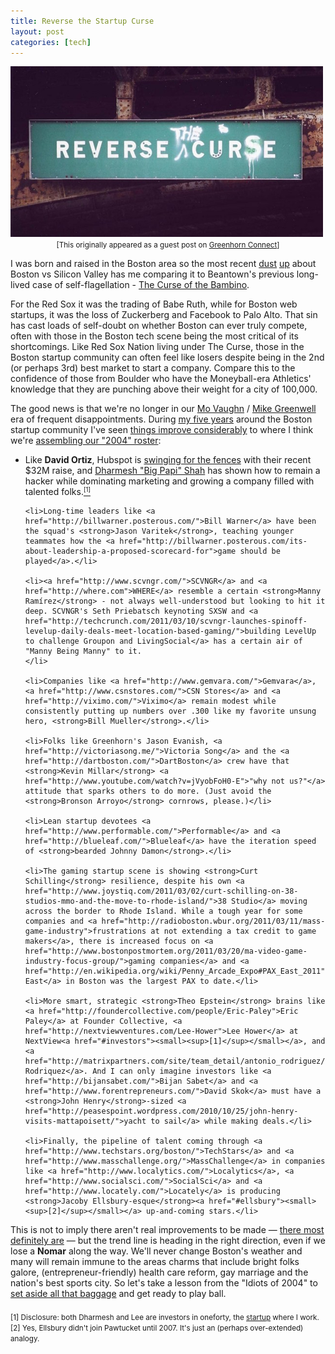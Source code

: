 ```yaml
--- 
title: Reverse the Startup Curse
layout: post
categories: [tech]
---
```

<div class="flickr-frame"><img src="/images/reverse_curse.png" class="flickr-photo" /></div>

<div style="text-align: center; margin-bottom: 8px;">
<small>[This originally appeared as a guest post on <a href="http://greenhornconnect.com/blog/mike-champion-reversing-curse">Greenhorn Connect</a>]</small>
</div>

I was born and raised in the Boston area so the most recent <a href="http://www.boston.com/business/technology/innoeco/2011/03/whats_the_point_of_boston_vs_s.html" rel="nofollow">dust</a> <a href="http://techcrunch.com/2011/03/04/my-ordeal%E2%80%94and-the-firestorm%E2%80%94in-boston/" rel="nofollow">up</a> about Boston vs Silicon Valley has me comparing it to Beantown's previous long-lived case of self-flagellation - <a href="http://en.wikipedia.org/wiki/Curse_of_the_Bambino">The Curse of the Bambino</a>.

For the Red Sox it was the trading of Babe Ruth, while for Boston web startups, it was the loss of Zuckerberg and Facebook to Palo Alto. That sin has cast loads of self-doubt on whether Boston can ever truly compete, often with those in the Boston tech scene being the most critical of its shortcomings. Like Red Sox Nation living under The Curse, those in the Boston startup community can often feel like losers despite being in the 2nd (or perhaps 3rd) best market to start a company. Compare this to the confidence of those from Boulder who have the Moneyball-era Athletics' knowledge that they are punching above their weight for a city of 100,000.

The good news is that we're no longer in our <a href="http://en.wikipedia.org/wiki/Mo_Vaughn">Mo Vaughn</a> / <a href="http://en.wikipedia.org/wiki/Mike_Greenwell">Mike Greenwell</a> era of frequent disappointments. During <a href="/2005/10/startup-school/">my five years</a> around the Boston startup community I've seen <a href="http://www.robgo.org/post/653240595/an-entrepreneurial-renaissance-in-boston">things improve considerably</a>  to where I think we're <a href="http://www.quora.com/Boston/What-is-the-entrepreneurial-startup-scene-like-in-the-Greater-Boston-Area-in-2011">assembling our "2004" roster</a>:

<ul>
	<li>Like <strong>David Ortiz</strong>, Hubspot is <a href="http://www.hubspot.com/blog/bid/10491/Sequoia-Google-Ventures-and-Salesforce-com-Invest-32-Million-in-HubSpot">swinging for the fences</a> with their recent $32M raise, and <a href="http://twitter.com/dharmesh">Dharmesh "Big Papi" Shah</a> has shown how to remain a hacker while dominating marketing and growing a company filled with talented folks.<a href="#investors"><small><sup>[1]</sup></small></a></li>
		
	<li>Long-time leaders like <a href="http://billwarner.posterous.com/">Bill Warner</a> have been the squad's <strong>Jason Varitek</strong>, teaching younger teammates how the <a href="http://billwarner.posterous.com/its-about-leadership-a-proposed-scorecard-for">game should be played</a>.</li>
	
	<li><a href="http://www.scvngr.com/">SCVNGR</a> and <a href="http://where.com">WHERE</a> resemble a certain <strong>Manny Ramírez</strong> - not always well-understood but looking to hit it deep. SCVNGR's Seth Priebatsch keynoting SXSW and <a href="http://techcrunch.com/2011/03/10/scvngr-launches-spinoff-levelup-daily-deals-meet-location-based-gaming/">building LevelUp to challenge Groupon and LivingSocial</a> has a certain air of "Manny Being Manny" to it.
	</li>
	
	<li>Companies like <a href="http://www.gemvara.com/">Gemvara</a>, <a href="http://www.csnstores.com/">CSN Stores</a> and <a href="http://viximo.com/">Viximo</a> remain modest while consistently putting up numbers over .300 like my favorite unsung hero, <strong>Bill Mueller</strong>.</li>
	
	<li>Folks like Greenhorn's Jason Evanish, <a href="http://victoriasong.me/">Victoria Song</a> and the <a href="http://dartboston.com/">DartBoston</a> crew have that <strong>Kevin Millar</strong> <a href="http://www.youtube.com/watch?v=jVyobFoH0-E">"why not us?"</a> attitude that sparks others to do more. (Just avoid the <strong>Bronson Arroyo</strong> cornrows, please.)</li>
	
	<li>Lean startup devotees <a href="http://www.performable.com/">Performable</a> and <a href="http://blueleaf.com/">Blueleaf</a> have the iteration speed of <strong>bearded Johnny Damon</strong>.</li>
	
	<li>The gaming startup scene is showing <strong>Curt Schilling</strong> resilience, despite his own <a href="http://www.joystiq.com/2011/03/02/curt-schilling-on-38-studios-mmo-and-the-move-to-rhode-island/">38 Studio</a> moving across the border to Rhode Island. While a tough year for some companies and <a href="http://radioboston.wbur.org/2011/03/11/mass-game-industry">frustrations at not extending a tax credit to game makers</a>, there is increased focus on <a href="http://www.bostonpostmortem.org/2011/03/20/ma-video-game-industry-focus-group/">gaming companies</a> and <a href="http://en.wikipedia.org/wiki/Penny_Arcade_Expo#PAX_East_2011">PAX East</a> in Boston was the largest PAX to date.</li>
	
	<li>More smart, strategic <strong>Theo Epstein</strong> brains like <a href="http://foundercollective.com/people/Eric-Paley">Eric Paley</a> at Founder Collective, <a href="http://nextviewventures.com/Lee-Hower">Lee Hower</a> at NextView<a href="#investors"><small><sup>[1]</sup></small></a>, and <a href="http://matrixpartners.com/site/team_detail/antonio_rodriguez/">Antonio Rodriquez</a>. And I can only imagine investors like <a href="http://bijansabet.com/">Bijan Sabet</a> and <a href="http://www.forentrepreneurs.com/">David Skok</a> must have a <strong>John Henry</strong>-sized <a href="http://peasespoint.wordpress.com/2010/10/25/john-henry-visits-mattapoisett/">yacht to sail</a> while making deals.</li>
	
	<li>Finally, the pipeline of talent coming through <a href="http://www.techstars.org/boston/">TechStars</a> and <a href="http://www.masschallenge.org/">MassChallenge</a> in companies like <a href="http://www.localytics.com/">Localytics</a>, <a href="http://www.socialsci.com/">SocialSci</a> and <a href="http://www.locately.com/">Locately</a> is producing <strong>Jacoby Ellsbury-esque</strong><a href="#ellsbury"><small><sup>[2]</sup></small></a> up-and-coming stars.</li>
</ul>

This is not to imply there aren't real improvements to be made &mdash; <a href="http://how2startup.com/5-reasons-startups-move-to-silicon-valley/">there most definitely are</a> &mdash; but the trend line is heading in the right direction, even if we lose a <strong>Nomar</strong> along the way. We'll never change Boston's weather and many will remain immune to the areas charms that include bright folks galore, (entrepreneur-friendly) health care reform, gay marriage and the nation's best sports city. So let's take a lesson from the "Idiots of 2004" to <a href="http://www.boston.com/business/technology/innoeco/2010/12/resolved_for_2011_lets_put_the.html">set aside all that baggage</a> and get ready to play ball.

<div style="margin-top: 20px;">
	<a name="investors"></a><small>[1] Disclosure: both Dharmesh and Lee are investors in oneforty, the <a href="http://oneforty.com">startup</a> where I work.</small><br />
	<a name="ellsbury"></a><small>[2] Yes, Ellsbury didn't join Pawtucket until 2007. It's just an (perhaps over-extended) analogy.</small>
</div>
